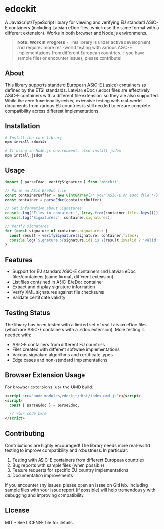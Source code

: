 # edockit

A JavaScript/TypeScript library for viewing and verifying EU standard ASiC-E containers (including Latvian eDoc files, which use the same format with a different extension). Works in both browser and Node.js environments.

> **Note: Work in Progress** - This library is under active development and requires more real-world testing with various ASiC-E implementations from different European countries. If you have sample files or encounter issues, please contribute!

## About

This library supports standard European ASiC-E (.asice) containers as defined by the ETSI standards. Latvian eDoc (.edoc) files are effectively ASiC-E containers with a different file extension, so they are also supported. While the core functionality exists, extensive testing with real-world documents from various EU countries is still needed to ensure complete compatibility across different implementations.

## Installation

```bash
# Install the core library
npm install edockit

# If using in Node.js environment, also install jsdom
npm install jsdom
```

## Usage

```typescript
import { parseEdoc, verifySignature } from 'edockit';

// Parse an ASiC-E/eDoc file
const containerBuffer = new Uint8Array(/* your ASiC-E or eDoc file */);
const container = parseEdoc(containerBuffer);

// Get information about signatures
console.log('Files in container:', Array.from(container.files.keys()));
console.log('Signatures:', container.signatures);

// Verify signatures
for (const signature of container.signatures) {
  const result = verifySignature(signature, container.files);
  console.log(`Signature ${signature.id} is ${result.isValid ? 'valid' : 'invalid'}`);
}
```

## Features

- Support for EU standard ASiC-E containers and Latvian eDoc files/containers (same format, different extension)
- List files contained in ASiC-E/eDoc container
- Extract and display signature information
- Verify XML signatures against file checksums
- Validate certificate validity

## Testing Status

The library has been tested with a limited set of real Latvian eDoc files (which are ASiC-E containers with a .edoc extension). More testing is needed with:
- ASiC-E containers from different EU countries
- Files created with different software implementations
- Various signature algorithms and certificate types
- Edge cases and non-standard implementations

## Browser Extension Usage

For browser extensions, use the UMD build:

```html
<script src="node_modules/edockit/dist/index.umd.js"></script>
<script>
  const { parseEdoc } = parseEdoc;

  // Your code here
</script>
```

## Contributing

Contributions are highly encouraged! The library needs more real-world testing to improve compatibility and robustness. In particular:

1. Testing with ASiC-E containers from different European countries
2. Bug reports with sample files (when possible)
3. Feature requests for specific EU country implementations
4. Documentation improvements

If you encounter any issues, please open an issue on GitHub. Including sample files with your issue report (if possible) will help tremendously with debugging and improving compatibility.

## License

MIT - See LICENSE file for details.
